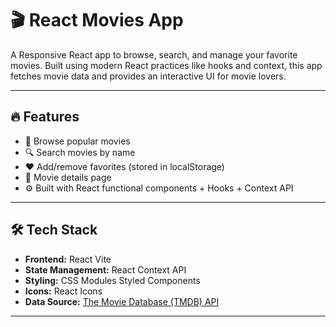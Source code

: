 # 🎬 React Movies App

A Responsive React app to browse, search, and manage your favorite movies. Built using modern React practices like hooks and context, this app fetches movie data and provides an interactive UI for movie lovers.

---

## 🔥 Features

- 🎥 Browse popular movies
- 🔍 Search movies by name
- ❤️ Add/remove favorites (stored in localStorage)
- 📄 Movie details page
- ⚙️ Built with React functional components + Hooks + Context API

---

## 🛠️ Tech Stack

- **Frontend:** React Vite 
- **State Management:** React Context API
- **Styling:** CSS Modules Styled Components
- **Icons:** React Icons 
- **Data Source:** [The Movie Database (TMDB) API](https://www.themoviedb.org/)

---


